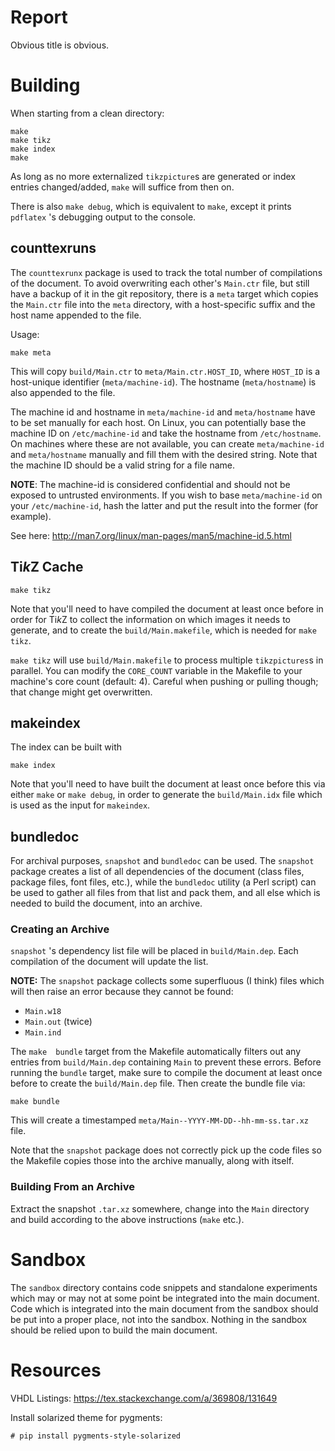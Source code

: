 Report
======

Obvious title is obvious.


Building
========

When starting from a clean directory:
```
make
make tikz
make index
make
```

As long as no more externalized  `tikzpicture`s are generated or index entries
changed/added, `make` will suffice from then on.

There is  also `make debug`, which  is equivalent to `make`,  except it prints
`pdflatex` 's debugging output to the console.

## counttexruns

The `counttexrunx` package  is used to track the total  number of compilations
of the document.  To avoid overwriting each other's `Main.ctr` file, but still
have a  backup of it  in the  git repository, there  is a `meta`  target which
copies the  `Main.ctr` file  into the `meta`  directory, with  a host-specific
suffix and the host name appended to the file.

Usage:
```
make meta
```
This will copy `build/Main.ctr` to `meta/Main.ctr.HOST_ID`, where `HOST_ID` is
a host-unique  identifier (`meta/machine-id`). The  hostname (`meta/hostname`)
is also appended to the file.

The machine id  and hostname in `meta/machine-id` and  `meta/hostname` have to
be set manually for each host. On  Linux, you can potentially base the machine
ID  on  `/etc/machine-id` and  take  the  hostname from  `/etc/hostname`.   On
machines where these  are not available, you can  create `meta/machine-id` and
`meta/hostname` manually and fill them  with the desired string. Note that the
machine ID should be a valid string for a file name.

**NOTE**: The machine-id is considered confidential  and should not be exposed
to  untrusted environments. If  you  wish to  base  `meta/machine-id` on  your
`/etc/machine-id`, hash  the latter and  put the  result into the  former (for
example).   

See here: http://man7.org/linux/man-pages/man5/machine-id.5.html


## Ti*k*Z Cache
```
make tikz
```
Note that you'll  need to have compiled  the document at least  once before in
order  for Ti*k*Z  to collect  the  information on  which images  it needs  to
generate, and to  create the `build/Main.makefile`, which is  needed for `make
tikz`.

`make tikz` will use `build/Main.makefile` to process multiple `tikzpictures`s
in parallel.  You can modify the `CORE_COUNT` variable in the Makefile to your
machine's  core count  (default: 4). Careful when  pushing or  pulling though;
that change might get overwritten.

## makeindex
The index can be built with
```
make index
```
Note that you'll need to have built the document at least once before this via
either `make` or `make debug`, in  order to generate the `build/Main.idx` file
which is used as the input for `makeindex`.

## bundledoc
For archival purposes, `snapshot` and  `bundledoc` can be used. The `snapshot`
package  creates a  list of  all dependencies  of the  document (class  files,
package  files, font  files,  etc.),  while the  `bundledoc`  utility (a  Perl
script) can be used to gather all files  from that list and pack them, and all
else which is needed to build the document, into an archive.

### Creating an Archive
`snapshot` 's  dependency list file  will be placed  in `build/Main.dep`. Each
compilation of the document will update the list.

**NOTE:** The  `snapshot` package  collects some  superfluous (I  think) files
which will then raise an error because they cannot be found:

- `Main.w18`
- `Main.out` (twice)
- `Main.ind`

The  `make  bundle`  target  from   the  Makefile  automatically  filters  out
any  entries   from  `build/Main.dep`  containing  `Main`   to  prevent  these
errors. Before running the `bundle` target,  make sure to compile the document
at  least once  before to  create the  `build/Main.dep` file. Then  create the
bundle file via:
```
make bundle
```
This will create a timestamped `meta/Main--YYYY-MM-DD--hh-mm-ss.tar.xz` file.

Note that the `snapshot` package does not  correctly pick up the code files so
the Makefile copies those into the archive manually, along with itself.

### Building From an Archive
Extract the snapshot `.tar.xz` somewhere, change into the `Main` directory and
build according to the above instructions (`make` etc.).


Sandbox
=======

The  `sandbox` directory  contains  code snippets  and standalone  experiments
which may or may not at some  point be integrated into the main document. Code
which is integrated into the main document from the sandbox should be put into
a proper place, not into the  sandbox. Nothing in the sandbox should be relied
upon to build the main document.


Resources
=========
VHDL Listings:
https://tex.stackexchange.com/a/369808/131649

Install solarized theme for pygments:
```
# pip install pygments-style-solarized
```
